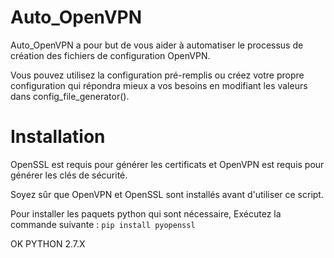 # Auto_OpenVPN

Auto_OpenVPN a pour but de vous aider à automatiser le processus de création des fichiers de configuration OpenVPN.

Vous pouvez utilisez la configuration pré-remplis ou créez votre propre configuration qui répondra mieux a vos besoins en modifiant les valeurs dans config_file_generator().

# Installation

OpenSSL est requis pour générer les certificats et OpenVPN est requis pour générer les clés de sécurité.

Soyez sûr que OpenVPN et OpenSSL sont installés avant d'utiliser ce script.

Pour installer les paquets python qui sont nécessaire, Exécutez la commande suivante : ```pip install pyopenssl```

OK PYTHON 2.7.X
